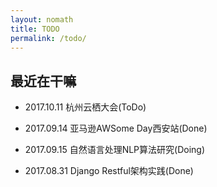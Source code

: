 ```yaml
---
layout: nomath
title: TODO
permalink: /todo/
---
```



## 最近在干嘛 #

- 2017.10.11 杭州云栖大会(ToDo)

- 2017.09.14 亚马逊AWSome Day西安站(Done)

- 2017.09.15 自然语言处理NLP算法研究(Doing)

- 2017.08.31 Django Restful架构实践(Done)
